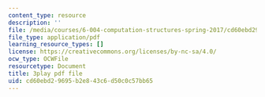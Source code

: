 ```yaml
---
content_type: resource
description: ''
file: /media/courses/6-004-computation-structures-spring-2017/cd60ebd29695b2e843c6d50c0c57bb65_MpJe7SMzi0E.pdf
file_type: application/pdf
learning_resource_types: []
license: https://creativecommons.org/licenses/by-nc-sa/4.0/
ocw_type: OCWFile
resourcetype: Document
title: 3play pdf file
uid: cd60ebd2-9695-b2e8-43c6-d50c0c57bb65
---
```

